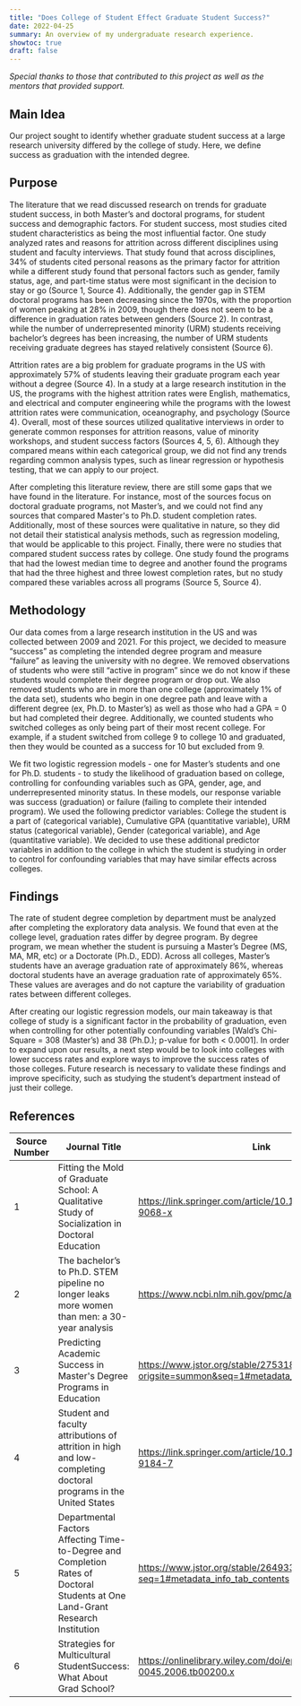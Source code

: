 ```yaml
---
title: "Does College of Student Effect Graduate Student Success?"
date: 2022-04-25
summary: An overview of my undergraduate research experience. 
showtoc: true
draft: false
---
```

*Special thanks to those that contributed to this project as well as the mentors that provided support.* 

## Main Idea 
Our project sought to identify whether graduate student success at a large research university differed by the college of study. Here, we define success as graduation with the intended degree.

## Purpose
The literature that we read discussed research on trends for graduate student success, in both Master’s and doctoral programs, for student success and demographic factors. For student success, most studies cited student characteristics as being the most influential factor. One study analyzed rates and reasons for attrition across different disciplines using student and faculty interviews. That study found that across disciplines, 34% of students cited personal reasons as the primary factor for attrition while a different study found that personal factors such as gender, family status, age, and part-time status were most significant in the decision to stay or go (Source 1, Source 4). Additionally, the gender gap in STEM doctoral programs has been decreasing since the 1970s, with the proportion of women peaking at 28% in 2009, though there does not seem to be a difference in graduation rates between genders (Source 2). In contrast, while the number of underrepresented minority (URM) students receiving bachelor’s degrees has been increasing, the number of URM students receiving graduate degrees has stayed relatively consistent (Source 6).

Attrition rates are a big problem for graduate programs in the US with approximately 57% of students leaving their graduate program each year without a degree (Source 4). In a study at a large research institution in the US, the programs with the highest attrition rates were English, mathematics, and electrical and computer engineering while the programs with the lowest attrition rates were communication, oceanography, and psychology (Source 4). Overall, most of these sources utilized qualitative interviews in order to generate common responses for attrition reasons, value of minority workshops, and student success factors (Sources 4, 5, 6). Although they compared means within each categorical group, we did not find any trends regarding common analysis types, such as linear regression or hypothesis testing, that we can apply to our project. 

After completing this literature review, there are still some gaps that we have found in the literature. For instance, most of the sources focus on doctoral graduate programs, not Master’s, and we could not find any sources that compared Master's to Ph.D. student completion rates. Additionally, most of these sources were qualitative in nature, so they did not detail their statistical analysis methods, such as regression modeling, that would be applicable to this project. Finally, there were no studies that compared student success rates by college. One study found the programs that had the lowest median time to degree and another found the programs that had the three highest and three lowest completion rates, but no study compared these variables across all programs (Source 5, Source 4). 

## Methodology
Our data comes from a large research institution in the US and was collected between 2009 and 2021. For this project, we decided to measure “success” as completing the intended degree program and measure “failure” as leaving the university with no degree. We removed observations of students who were still “active in program” since we do not know if these students would complete their degree program or drop out. We also removed students who are in more than one college (approximately 1% of the data set), students who begin in one degree path and leave with a different degree (ex, Ph.D. to Master’s) as well as those who had a GPA = 0 but had completed their degree. Additionally, we counted students who switched colleges as only being part of their most recent college. For example, if a student switched from college 9 to college 10 and graduated, then they would be counted as a success for 10 but excluded from 9.

We fit two logistic regression models - one for Master’s students and one for Ph.D. students - to study the likelihood of graduation based on college, controlling for confounding variables such as GPA, gender, age, and underrepresented minority status. In these models, our response variable was success (graduation) or failure (failing to complete their intended program). We used the following predictor variables: College the student is a part of (categorical variable), Cumulative GPA (quantitative variable), URM status (categorical variable), Gender (categorical variable), and Age (quantitative variable). We decided to use these additional predictor variables in addition to the college in which the student is studying in order to control for confounding variables that may have similar effects across colleges. 

## Findings
The rate of student degree completion by department must be analyzed after completing the exploratory data analysis. We found that even at the college level, graduation rates differ by degree program. By degree program, we mean whether the student is pursuing a Master’s Degree (MS, MA, MR, etc) or a Doctorate (Ph.D., EDD). Across all colleges, Master’s students have an average graduation rate of approximately 86%, whereas doctoral students have an average graduation rate of approximately 65%. These values are averages and do not capture the variability of graduation rates between different colleges.

After creating our logistic regression models, our main takeaway is that college of study is a significant factor in the probability of graduation, even when controlling for other potentially confounding variables [Wald’s Chi-Square = 308 (Master’s) and 38 (Ph.D.); p-value for both < 0.0001]. In order to expand upon our results, a next step would be to look into colleges with lower success rates and explore ways to improve the success rates of those colleges. Future research is necessary to validate these findings and improve specificity, such as studying the student’s department instead of just their college. 

## References

| Source Number | Journal Title | Link |
|---------------|---------------|------|
| 1 | Fitting the Mold of Graduate School: A Qualitative Study of Socialization in Doctoral Education | https://link.springer.com/article/10.1007/s10755-008-9068-x |
| 2 | The bachelor’s to Ph.D. STEM pipeline no longer leaks more women than men: a 30-year analysis | https://www.ncbi.nlm.nih.gov/pmc/articles/PMC4331608/ | 
| 3 | Predicting Academic Success in Master's Degree Programs in Education | https://www.jstor.org/stable/27531822?pq-origsite=summon&seq=1#metadata_info_tab_contents | 
| 4 | Student and faculty attributions of attrition in high and low-completing doctoral programs in the United States | https://link.springer.com/article/10.1007/s10734-008-9184-7 | 
| 5 | Departmental Factors Affecting Time-to-Degree and Completion Rates of Doctoral Students at One Land-Grant Research Institution | https://www.jstor.org/stable/2649335?seq=1#metadata_info_tab_contents | 
| 6 | Strategies  for  Multicultural  StudentSuccess:  What  About  Grad  School? | https://onlinelibrary.wiley.com/doi/epdf/10.1002/j.2161-0045.2006.tb00200.x | 

